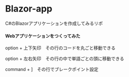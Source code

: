# Blazor-app
<p>C#のBlazorアプリケーションを作成してみるリポ</p>
<h4>Webアプリケーションをつくってみた</h4>

<p>option + 上下矢印　その行のコードを丸ごと移動できる</p>
<p>option + 左右矢印　その行の中で単語ごとの頭に移動できる</p>
<p>command + ]　その行でブレークポイント設定</p>
